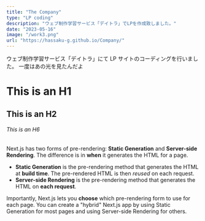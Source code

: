 ```yaml
---
title: "The Company"
type: "LP coding"
description: "ウェブ制作学習サービス「デイトラ」でLPを作成致しました。"
date: "2023-05-16"
image: "/work3.png"
url: "https://hassaku-g.github.io/Company/"
---
```


ウェブ制作学習サービス「デイトラ」にて LP サイトのコーディングを行いました。
一度はあの光を見たんだよ

# This is an H1

## This is an H2

###### This is an H6

Next.js has two forms of pre-rendering: **Static Generation** and **Server-side Rendering**. The difference is in **when** it generates the HTML for a page.

- **Static Generation** is the pre-rendering method that generates the HTML at **build time**. The pre-rendered HTML is then _reused_ on each request.
- **Server-side Rendering** is the pre-rendering method that generates the HTML on **each request**.

Importantly, Next.js lets you **choose** which pre-rendering form to use for each page. You can create a "hybrid" Next.js app by using Static Generation for most pages and using Server-side Rendering for others.
